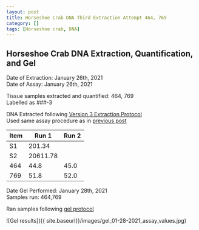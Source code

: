 ```yaml
---
layout: post
title: Horseshoe Crab DNA Third Extraction Attempt 464, 769
category: []
tags: [Horseshoe crab, DNA]
---
```

## Horseshoe Crab DNA Extraction, Quantification, and Gel
Date of Extraction: January 26th, 2021\
Date of Assay: January 26th, 2021

Tissue samples extracted and quantified: 464, 769\
Labelled as ###-3

DNA Extracted following [Version 3 Extraction Protocol](https://njameral.github.io/Ameral_Lab_Notebook/Horseshoe-Crab-DNA-Extraction-6/)\
Used same assay procedure as in [previous post](https://njameral.github.io/Ameral_Lab_Notebook/Horseshoe-Crab-DNA-Assay/)


 Item | Run 1 | Run 2
 ---- | ---- | ----
 S1   | 201.34 |
 S2   | 20611.78 |
 464  | 44.8 | 45.0
 769  | 51.8 | 52.0

 Date Gel Performed: January 28th, 2021\
 Samples run: 464,769

 Ran samples following [gel protocol](https://njameral.github.io/Ameral_Lab_Notebook/Horseshoe-Crab-Gel_Protocol/)

 ![Gel results]({{ site.baseurl}}/images/gel_01-28-2021_assay_values.jpg)
